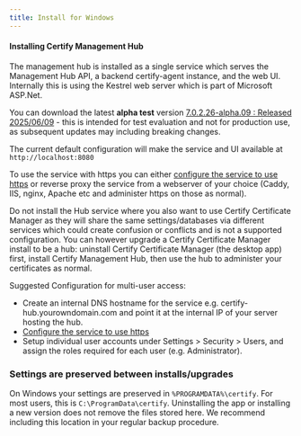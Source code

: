 ```yaml
---
title: Install for Windows
---
```



#### Installing Certify Management Hub
The management hub is installed as a single service which serves the Management Hub API, a backend certify-agent instance, and the web UI. Internally this is using the Kestrel web server which is part of Microsoft ASP.Net.

You can download the latest **alpha test** version [7.0.2.26-alpha.09 : Released 2025/06/09](https://downloads.certifytheweb.com/beta/latest/certify-mgmthub-windows-x64-latest.exe) - this is intended for test evaluation and not for production use, as subsequent updates may including breaking changes.

The current default configuration will make the service and UI available at `http://localhost:8080`

To use the service with https you can either [configure the service to use https](service.md) or reverse proxy the service from a webserver of your choice (Caddy, IIS, nginx, Apache etc and administer https on those as normal).

Do not install the Hub service where you also want to use Certify Certificate Manager as they will share the same settings/databases via different services which could create confusion or conflicts and is not a supported configuration. You can however upgrade a Certify Certificate Manager install to be a hub: uninstall Certify Certificate Manager (the desktop app) first, install Certify Management Hub, then use the hub to administer your certificates as normal.

Suggested Configuration for multi-user access:
- Create an internal DNS hostname for the service e.g. certify-hub.yourowndomain.com and point it at the internal IP of your server hosting the hub.
- [Configure the service to use https](service.md)
- Setup individual user accounts under Settings > Security > Users, and assign the roles required for each user (e.g. Administrator).

### Settings are preserved between installs/upgrades
On Windows your settings are preserved in `%PROGRAMDATA%\certify`. For most users, this is `C:\ProgramData\certify`. Uninstalling the app or installing a new version does not remove the files stored here. We recommend including this location in your regular backup procedure.
